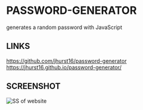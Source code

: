 # PASSWORD-GENERATOR
generates a random password with JavaScript

## LINKS

https://github.com/jhurst16/password-generator
https://jhurst16.github.io/password-generator/

## SCREENSHOT


![SS of website](https://user-images.githubusercontent.com/79426564/116826659-25d8a880-ab63-11eb-8b97-92b4ade4b97c.png)